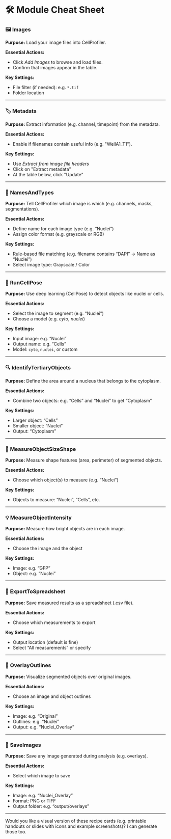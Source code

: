 # 🛠 Module Cheat Sheet

### 🖼️ **Images**

**Purpose:** Load your image files into CellProfiler.

**Essential Actions:**

* Click *Add Images* to browse and load files.
* Confirm that images appear in the table.

**Key Settings:**

* File filter (if needed): e.g. `*.tif`
* Folder location

---

### 🏷️ **Metadata**

**Purpose:** Extract information (e.g. channel, timepoint) from the metadata.

**Essential Actions:**

* Enable if filenames contain useful info (e.g. "WellA1\_T1").

**Key Settings:**

* Use *Extract from image file headers*
* Click on "Extract metadata"
* At the table below, click "Update"

---

### 🧩 **NamesAndTypes**

**Purpose:** Tell CellProfiler which image is which (e.g. channels, masks, segmentations).

**Essential Actions:**

* Define name for each image type (e.g. “Nuclei”)
* Assign color format (e.g. grayscale or RGB)

**Key Settings:**

* Rule-based file matching (e.g. filename contains “DAPI” → Name as “Nuclei”)
* Select image type: Grayscale / Color

---

### 🧠 **RunCellPose**

**Purpose:** Use deep learning (CellPose) to detect objects like nuclei or cells.

**Essential Actions:**

* Select the image to segment (e.g. “Nuclei”)
* Choose a model (e.g. *cyto*, *nuclei*)

**Key Settings:**

* Input image: e.g. “Nuclei”
* Output name: e.g. “Cells”
* Model: `cyto`, `nuclei`, or custom

---

### 🔍 **IdentifyTertiaryObjects**

**Purpose:** Define the area around a nucleus that belongs to the cytoplasm.

**Essential Actions:**

* Combine two objects: e.g. “Cells” and “Nuclei” to get “Cytoplasm”

**Key Settings:**

* Larger object: “Cells”
* Smaller object: “Nuclei”
* Output: “Cytoplasm”

---

### 📐 **MeasureObjectSizeShape**

**Purpose:** Measure shape features (area, perimeter) of segmented objects.

**Essential Actions:**

* Choose which object(s) to measure (e.g. “Nuclei”)

**Key Settings:**

* Objects to measure: “Nuclei”, “Cells”, etc.

---

### 💡 **MeasureObjectIntensity**

**Purpose:** Measure how bright objects are in each image.

**Essential Actions:**

* Choose the image and the object

**Key Settings:**

* Image: e.g. “GFP”
* Object: e.g. “Nuclei”

---

### 🧾 **ExportToSpreadsheet**

**Purpose:** Save measured results as a spreadsheet (.csv file).

**Essential Actions:**

* Choose which measurements to export

**Key Settings:**

* Output location (default is fine)
* Select “All measurements” or specify

---

### 🧃 **OverlayOutlines**

**Purpose:** Visualize segmented objects over original images.

**Essential Actions:**

* Choose an image and object outlines

**Key Settings:**

* Image: e.g. “Original”
* Outlines: e.g. “Nuclei”
* Output: e.g. “Nuclei\_Overlay”

---

### 💾 **SaveImages**

**Purpose:** Save any image generated during analysis (e.g. overlays).

**Essential Actions:**

* Select which image to save

**Key Settings:**

* Image: e.g. “Nuclei\_Overlay”
* Format: PNG or TIFF
* Output folder: e.g. “output/overlays”

---

Would you like a visual version of these recipe cards (e.g. printable handouts or slides with icons and example screenshots)? I can generate those too.
